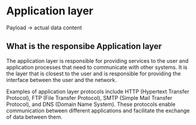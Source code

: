 # Application layer
Payload -> actual data content

## What is the responsibe Application layer
The application layer is responsible for providing services to the user and application processes that need to communicate with other systems. It is the layer that is closest to the user and is responsible for providing the interface between the user and the network.

Examples of application layer protocols include HTTP (Hypertext Transfer Protocol), FTP (File Transfer Protocol), SMTP (Simple Mail Transfer Protocol), and DNS (Domain Name System). These protocols enable communication between different applications and facilitate the exchange of data between them.